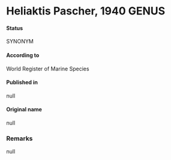 Heliaktis Pascher, 1940 GENUS
=======

#### Status
SYNONYM

#### According to
World Register of Marine Species

#### Published in
null

#### Original name
null

### Remarks
null